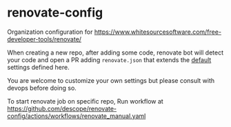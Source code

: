 # renovate-config

Organization configuration for https://www.whitesourcesoftware.com/free-developer-tools/renovate/

When creating a new repo, after adding some code, renovate bot will
detect your code and open a PR adding `renovate.json` that extends the [default](default.json) settings defined here.

You are welcome to customize your own settings but please consult with devops before doing so.

To start renovate job on specific repo, Run workflow at https://github.com/descope/renovate-config/actions/workflows/renovate_manual.yaml 
